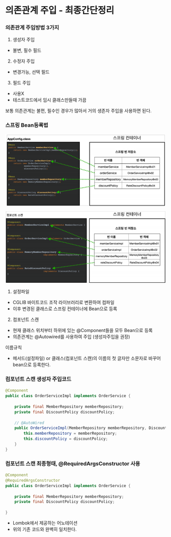 # 의존관계 주입 - 최종간단정리

### 의존관계 주입방법 3가지

1. 생성자 주입

- 불변, 필수 필드

2. 수정자 주입

- 변경가능, 선택 필드

3. 필드 주입

- 사용X 
- 테스트코드에서 임시 클래스만들때 가끔



보통 의존관계는 불편, 필수인 경우가 많아서 거의 생존자 주입을 사용하면 된다.



### 스프링 Bean등록법

![image-20230729160615012](img/image-20230729160615012.png)

![image-20230802004407194](img/image-20230802004407194.png)

1. 설정파일

- CGLIB 바이트코드 조작 라이브러리로 변환하여 컴파일
- 이후 변경된 클래스로 스프링 컨테이너에 Bean으로 등록

2. 컴포넌트 스캔

- 현재 클래스 위치부터 하위에 있는 @Component들을 모두 Bean으로 등록
- 의존관계는 @Autowired를 사용하여 주입 (생성자주입을 권장)



이름규칙

- 메서드(설정파일) or 클래스(컴포넌트 스캔)의 이름의 첫 글자만 소문자로 바꾸어 bean으로 등록한다.



### 컴포넌트 스캔 생성자 주입코드

```java
@Component
public class OrderServiceImpl implements OrderService {
    
    private final MemberRepository memberRepository;
    private final DiscountPolicy discountPolicy;
    
    // @AutoWired
    public OrderServiceImpl(MemberRepository memberRepository, DiscountPolicy discountPolicy) {
        this.memberRepository = memberRepository;
        this.discountPolicy = discountPolicy;
    }
}
```



### 컴포넌트 스캔 최종형태, @RequiredArgsConstructor 사용

```java
@Component
@RequiredArgsConstructor
public class OrderServiceImpl implements OrderService {
    
    private final MemberRepository memberRepository;
    private final DiscountPolicy discountPolicy;
    
}
```

- Lombok에서 제공하는 어노테이션
- 위의 기존 코드와 완벽히 일치한다.